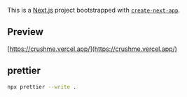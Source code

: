 This is a [Next.js](https://nextjs.org/) project bootstrapped with [`create-next-app`](https://github.com/vercel/next.js/tree/canary/packages/create-next-app).

## Preview

[https://crushme.vercel.app/](https://crushme.vercel.app/)

## prettier

```sh
npx prettier --write .
```
